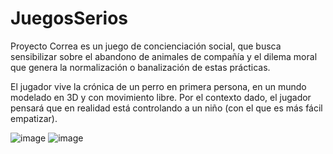# JuegosSerios

Proyecto Correa es un juego de concienciación social, que busca sensibilizar sobre el abandono de animales de compañía y el dilema moral que genera la normalización o banalización de estas prácticas.

El jugador vive la crónica de un perro en primera persona, en un mundo modelado en 3D y con movimiento libre. Por el contexto dado, el jugador pensará que en realidad está controlando a un niño (con el que es más fácil empatizar).

![image](https://github.com/user-attachments/assets/0e03ad3b-1229-4acf-9c22-35d4be81268b)
![image](https://github.com/user-attachments/assets/128ba107-13e7-4198-b396-737c313e1c65)

